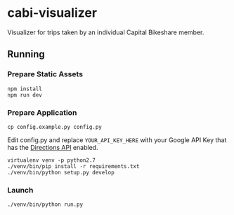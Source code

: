 # cabi-visualizer

Visualizer for trips taken by an individual Capital Bikeshare member.

## Running

### Prepare Static Assets

```
npm install
npm run dev
```

### Prepare Application

```
cp config.example.py config.py
```

Edit config.py and replace `YOUR_API_KEY_HERE` with your Google API Key that has the [Directions API](https://developers.google.com/maps/documentation/directions/) enabled.

```
virtualenv venv -p python2.7
./venv/bin/pip install -r requirements.txt
./venv/bin/python setup.py develop
```

### Launch

```
./venv/bin/python run.py
```
